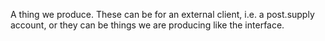 A thing we produce. These can be for an external client, i.e. a post.supply account, or they can be things we are producing like the interface.
